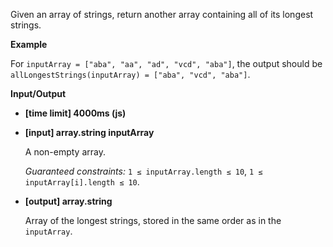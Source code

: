 ﻿Given an array of strings, return another array containing all of its longest strings.

**Example**

For `inputArray = ["aba", "aa", "ad", "vcd", "aba"]`, the output should be
`allLongestStrings(inputArray) = ["aba", "vcd", "aba"]`.

**Input/Output**

*   **[time limit] 4000ms (js)**

*   **[input] array.string inputArray**

    A non-empty array.

    _Guaranteed constraints:_
    `1 ≤ inputArray.length ≤ 10`,
    `1 ≤ inputArray[i].length ≤ 10`.

*   **[output] array.string**

    Array of the longest strings, stored in the same order as in the `inputArray`.